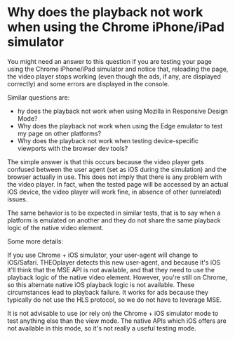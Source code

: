 # Why does the playback not work when using the Chrome iPhone/iPad simulator

You might need an answer to this question if you are testing your page using the Chrome iPhone/iPad simulator and notice that, reloading the page, the video player stops working (even though the ads, if any, are displayed correctly) and some errors are displayed in the console.

Similar questions are:

- hy does the playback not work when using Mozilla in Responsive Design Mode?
- Why does the playback not work when using the Edge emulator to test my page on other platforms?
- Why does the playback not work when testing device-specific viewports with the browser dev tools?

The simple answer is that this occurs because the video player gets confused between the user agent (set as iOS during the simulation) and the browser actually in use. This does not imply that there is any problem with the video player. In fact, when the tested page will be accessed by an actual iOS device, the video player will work fine, in absence of other (unrelated) issues.

The same behavior is to be expected in similar tests, that is to say when a platform is emulated on another and they do not share the same playback logic of the native video element.

Some more details:

If you use Chrome + iOS simulator, your user-agent will change to iOS/Safari. THEOplayer detects this new user-agent, and because it's iOS it'll think that the MSE API is not available, and that they need to use the playback logic of the native video element. However, you're still on Chrome, so this alternate native iOS playback logic is not available. These circumstances lead to playback failure. It works for ads because they typically do not use the HLS protocol, so we do not have to leverage MSE.

It is not advisable to use (or rely on) the Chrome + iOS simulator mode to test anything else than the view mode. The native APIs which iOS offers are not available in this mode, so it's not really a useful testing mode.
